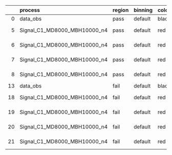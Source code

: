 |    | process                      | region   | binning   | color   | process_type   |   scale | variation   | source_filename                                                       | source_histname    | alias                        | title     |   combine_idx |     lnN |   shapes | syst_type   | direction   | variation_alias   |
|---:|:-----------------------------|:---------|:----------|:--------|:---------------|--------:|:------------|:----------------------------------------------------------------------|:-------------------|:-----------------------------|:----------|--------------:|--------:|---------:|:------------|:------------|:------------------|
|  0 | data_obs                     | pass     | default   | black   | DATA           |       1 | nominal     | ./histograms_for_2DAlphabet_v18//BH_Data.root                         | hpass              | Data                         | Data      |           nan | nan     |      nan | nan         | nan         | nan               |
|  5 | Signal_C1_MD8000_MBH10000_n4 | pass     | default   | red     | SIGNAL         |       1 | lumi        | ./histograms_for_2DAlphabet_v18//BH_Signal_C1_MD8000_MBH10000_n4.root | hpass              | Signal_C1_MD8000_MBH10000_n4 | BH signal |           nan |   1.016 |      nan | lnN         | nan         | nan               |
|  6 | Signal_C1_MD8000_MBH10000_n4 | pass     | default   | red     | SIGNAL         |       1 | SVM         | ./histograms_for_2DAlphabet_v18//BH_Signal_C1_MD8000_MBH10000_n4.root | hpass_SVMsyst_up   | Signal_C1_MD8000_MBH10000_n4 | BH signal |           nan | nan     |        1 | shapes      | Up          | SVMsyst           |
|  7 | Signal_C1_MD8000_MBH10000_n4 | pass     | default   | red     | SIGNAL         |       1 | SVM         | ./histograms_for_2DAlphabet_v18//BH_Signal_C1_MD8000_MBH10000_n4.root | hpass_SVMsyst_down | Signal_C1_MD8000_MBH10000_n4 | BH signal |           nan | nan     |        1 | shapes      | Down        | SVMsyst           |
|  8 | Signal_C1_MD8000_MBH10000_n4 | pass     | default   | red     | SIGNAL         |       1 | nominal     | ./histograms_for_2DAlphabet_v18//BH_Signal_C1_MD8000_MBH10000_n4.root | hpass              | Signal_C1_MD8000_MBH10000_n4 | BH signal |           nan | nan     |      nan | nan         | nan         | nan               |
| 13 | data_obs                     | fail     | default   | black   | DATA           |       1 | nominal     | ./histograms_for_2DAlphabet_v18//BH_Data.root                         | hfail              | Data                         | Data      |           nan | nan     |      nan | nan         | nan         | nan               |
| 18 | Signal_C1_MD8000_MBH10000_n4 | fail     | default   | red     | SIGNAL         |       1 | lumi        | ./histograms_for_2DAlphabet_v18//BH_Signal_C1_MD8000_MBH10000_n4.root | hfail              | Signal_C1_MD8000_MBH10000_n4 | BH signal |           nan |   1.016 |      nan | lnN         | nan         | nan               |
| 19 | Signal_C1_MD8000_MBH10000_n4 | fail     | default   | red     | SIGNAL         |       1 | SVM         | ./histograms_for_2DAlphabet_v18//BH_Signal_C1_MD8000_MBH10000_n4.root | hfail_SVMsyst_up   | Signal_C1_MD8000_MBH10000_n4 | BH signal |           nan | nan     |        1 | shapes      | Up          | SVMsyst           |
| 20 | Signal_C1_MD8000_MBH10000_n4 | fail     | default   | red     | SIGNAL         |       1 | SVM         | ./histograms_for_2DAlphabet_v18//BH_Signal_C1_MD8000_MBH10000_n4.root | hfail_SVMsyst_down | Signal_C1_MD8000_MBH10000_n4 | BH signal |           nan | nan     |        1 | shapes      | Down        | SVMsyst           |
| 21 | Signal_C1_MD8000_MBH10000_n4 | fail     | default   | red     | SIGNAL         |       1 | nominal     | ./histograms_for_2DAlphabet_v18//BH_Signal_C1_MD8000_MBH10000_n4.root | hfail              | Signal_C1_MD8000_MBH10000_n4 | BH signal |           nan | nan     |      nan | nan         | nan         | nan               |